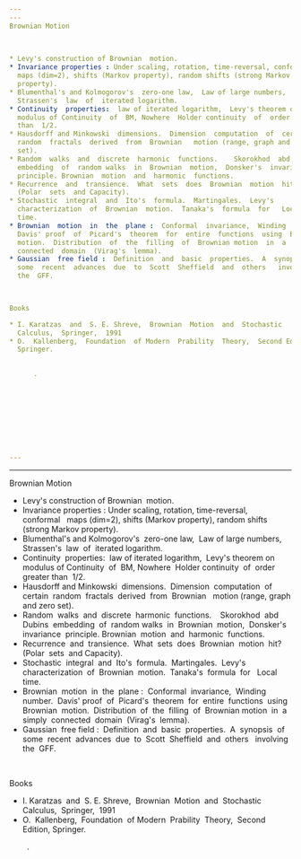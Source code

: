 ```yaml
---
---
Brownian Motion
 
   

* Levy's construction of Brownian  motion.
* Invariance properties : Under scaling, rotation, time-reversal, conformal  
  maps (dim=2), shifts (Markov property), random shifts (strong Markov
  property).
* Blumenthal's and Kolmogorov's  zero-one law,  Law of large numbers,
  Strassen's  law  of  iterated logarithm.
* Continuity  properties:  law of iterated logarithm,  Levy's theorem on
  modulus of Continuity  of  BM, Nowhere  Holder continuity  of  order greater
  than  1/2.
* Hausdorff and Minkowski  dimensions.  Dimension  computation  of  certain 
  random  fractals  derived  from  Brownian   motion (range, graph and zero
  set).
* Random  walks  and  discrete  harmonic  functions.    Skorokhod  abd  Dubins 
  embedding  of  random walks  in  Brownian  motion,  Donsker's  invariance 
  principle. Brownian  motion  and  harmonic  functions.
* Recurrence  and  transience.  What  sets  does  Brownian  motion  hit? 
  (Polar  sets  and Capacity).
* Stochastic  integral  and  Ito's  formula.  Martingales.  Levy's 
  characterization  of  Brownian  motion.  Tanaka's  formula  for   Local 
  time.
* Brownian  motion  in  the  plane :  Conformal  invariance,  Winding  number. 
  Davis' proof  of  Picard's  theorem  for  entire  functions  using  Brownian 
  motion.  Distribution  of  the  filling  of  Brownian motion  in  a  simply 
  connected  domain  (Virag's  lemma).
* Gaussian  free field :  Definition  and  basic  properties.  A  synopsis  of 
  some  recent  advances  due  to  Scott  Sheffield  and  others   involving 
  the  GFF.

 

Books

* I. Karatzas  and  S. E. Shreve,  Brownian  Motion  and  Stochastic 
  Calculus,  Springer,  1991
* O.  Kallenberg,  Foundation  of Modern  Prability  Theory,  Second Edition,
  Springer.

 
      .
     
 
 
 
 
 
 
 
 
---
```

---
Brownian Motion
 
   

* Levy's construction of Brownian  motion.
* Invariance properties : Under scaling, rotation, time-reversal, conformal  
  maps (dim=2), shifts (Markov property), random shifts (strong Markov
  property).
* Blumenthal's and Kolmogorov's  zero-one law,  Law of large numbers,
  Strassen's  law  of  iterated logarithm.
* Continuity  properties:  law of iterated logarithm,  Levy's theorem on
  modulus of Continuity  of  BM, Nowhere  Holder continuity  of  order greater
  than  1/2.
* Hausdorff and Minkowski  dimensions.  Dimension  computation  of  certain 
  random  fractals  derived  from  Brownian   motion (range, graph and zero
  set).
* Random  walks  and  discrete  harmonic  functions.    Skorokhod  abd  Dubins 
  embedding  of  random walks  in  Brownian  motion,  Donsker's  invariance 
  principle. Brownian  motion  and  harmonic  functions.
* Recurrence  and  transience.  What  sets  does  Brownian  motion  hit? 
  (Polar  sets  and Capacity).
* Stochastic  integral  and  Ito's  formula.  Martingales.  Levy's 
  characterization  of  Brownian  motion.  Tanaka's  formula  for   Local 
  time.
* Brownian  motion  in  the  plane :  Conformal  invariance,  Winding  number. 
  Davis' proof  of  Picard's  theorem  for  entire  functions  using  Brownian 
  motion.  Distribution  of  the  filling  of  Brownian motion  in  a  simply 
  connected  domain  (Virag's  lemma).
* Gaussian  free field :  Definition  and  basic  properties.  A  synopsis  of 
  some  recent  advances  due  to  Scott  Sheffield  and  others   involving 
  the  GFF.

 

Books

* I. Karatzas  and  S. E. Shreve,  Brownian  Motion  and  Stochastic 
  Calculus,  Springer,  1991
* O.  Kallenberg,  Foundation  of Modern  Prability  Theory,  Second Edition,
  Springer.

 
      .
     
 
 
 
 
 
 
 
 
